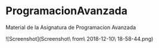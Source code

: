# ProgramacionAvanzada
Material de la Asignatura de Programacion Avanzada

![Screenshot](Screenshot\ from\ 2018-12-10\ 18-58-44.png)
